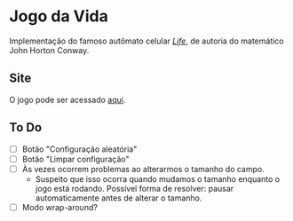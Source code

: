 # Jogo da Vida

Implementação do famoso autômato celular [_Life_](https://pt.wikipedia.org/wiki/Jogo_da_vida), de autoria do matemático John Horton Conway.

## Site

O jogo pode ser acessado [aqui](https://tiago-macedo.github.io/game-of-life/).

## To Do

- [ ] Botão "Configuração aleatória"
- [ ] Botão "Limpar configuração"
- [ ] Às vezes ocorrem problemas ao alterarmos o tamanho do campo.
    - Suspeito que isso ocorra quando mudamos o tamanho enquanto o jogo está rodando. Possível forma de resolver: pausar automaticamente antes de alterar o tamanho.
- [ ] Modo wrap-around?